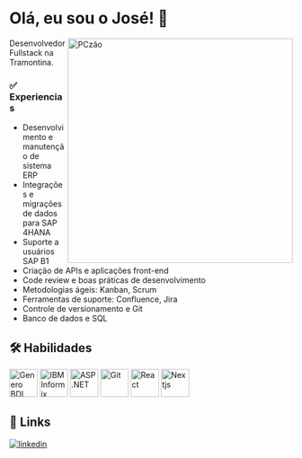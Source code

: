 # Olá, eu sou o José! 👋

<img src="https://raw.githubusercontent.com/MicaelliMedeiros/micaellimedeiros/master/image/computer-illustration.png" width="400px" align="right" alt="PCzão">

Desenvolvedor Fullstack na Tramontina. 

### ✅ Experiencias
- Desenvolvimento e manutenção de sistema ERP
- Integrações e migrações de dados para SAP 4HANA
- Suporte a usuários SAP B1 
- Criação de APIs e aplicações front-end  
- Code review e boas práticas de desenvolvimento
- Metodologias ágeis: Kanban, Scrum
- Ferramentas de suporte: Confluence, Jira
- Controle de versionamento e Git
- Banco de dados e SQL

## 🛠 Habilidades
<img
   src="https://avatars.githubusercontent.com/u/15048951?s=200&amp;v=4" 
   alt="Genero BDL"
   width="50" 
   height="50" />
<img
   src="https://horusinfo.com.br/wp-content/uploads/2017/05/IBM-DB2.png" 
   alt="IBM Informix"
   width="50" 
   height="50" /> 
<img
   src="https://cdn.jsdelivr.net/gh/devicons/devicon@latest/icons/csharp/csharp-original.svg" 
   alt="ASP.NET"
   width="50" 
   height="50" /> 
<img
   src="https://cdn.jsdelivr.net/gh/devicons/devicon@latest/icons/git/git-original.svg" 
   alt="Git" 
   width="50"
   height="50" /> 
<img
   src="https://cdn.jsdelivr.net/gh/devicons/devicon@latest/icons/react/react-original.svg"
   alt="React" 
   width="50" 
   height="50" /> 
<img
   src="https://cdn.jsdelivr.net/gh/devicons/devicon@latest/icons/nextjs/nextjs-original.svg"
   alt="Nextjs" 
   width="50" 
   height="50" /> 

## 🔗 Links
[![linkedin](https://img.shields.io/badge/linkedin-0A66C2?style=for-the-badge&logo=linkedin&logoColor=white)](https://www.linkedin.com/in/josevcarvalho)
